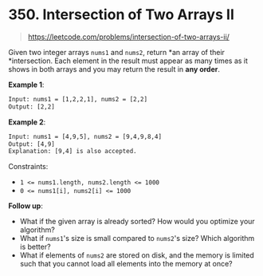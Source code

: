 # 350. Intersection of Two Arrays II

> <https://leetcode.com/problems/intersection-of-two-arrays-ii/>

Given two integer arrays `nums1` and `nums2`, return *an array of their
*intersection. Each element in the result must appear as many times as it shows
in both arrays and you may return the result in **any order**.

**Example 1**:

```txt
Input: nums1 = [1,2,2,1], nums2 = [2,2]
Output: [2,2]
```

**Example 2**:

```txt
Input: nums1 = [4,9,5], nums2 = [9,4,9,8,4]
Output: [4,9]
Explanation: [9,4] is also accepted.
```

Constraints:

- `1 <= nums1.length, nums2.length <= 1000`
- `0 <= nums1[i], nums2[i] <= 1000`

**Follow up**:

- What if the given array is already sorted? How would you optimize your
  algorithm?
- What if `nums1`'s size is small compared to `nums2`'s size? Which algorithm
  is better?
- What if elements of `nums2` are stored on disk, and the memory is limited
  such that you cannot load all elements into the memory at once?
